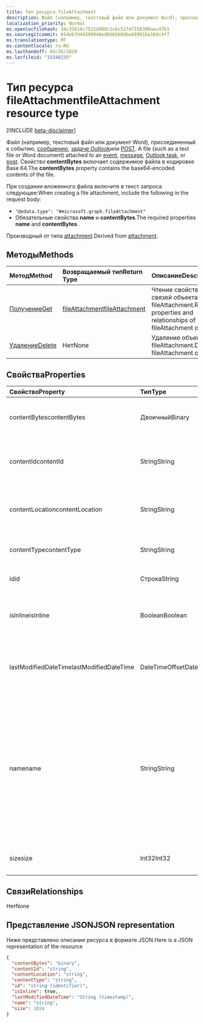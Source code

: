 ```yaml
---
title: Тип ресурса fileAttachment
description: Файл (например, текстовый файл или документ Word), присоединенный к событию,
localization_priority: Normal
ms.openlocfilehash: d4c33619c7521d980c1c6c51fd7158390aec47b1
ms.sourcegitcommit: 014eb3944306948edbb6560dbe689816a168c4f7
ms.translationtype: MT
ms.contentlocale: ru-RU
ms.lasthandoff: 04/26/2019
ms.locfileid: "33340235"
---
```

# <a name="fileattachment-resource-type"></a><span data-ttu-id="b7aa3-103">Тип ресурса fileAttachment</span><span class="sxs-lookup"><span data-stu-id="b7aa3-103">fileAttachment resource type</span></span>

[!INCLUDE [beta-disclaimer](../../includes/beta-disclaimer.md)]

<span data-ttu-id="b7aa3-104">Файл (например, текстовый файл или документ Word), присоединенный к событию, [сообщению](../resources/message.md), [задаче Outlook](../resources/outlooktask.md)или [POST](../resources/post.md). [](../resources/event.md)</span><span class="sxs-lookup"><span data-stu-id="b7aa3-104">A file (such as a text file or Word document) attached to an [event](../resources/event.md), [message](../resources/message.md), [Outlook task](../resources/outlooktask.md), or [post](../resources/post.md).</span></span> <span data-ttu-id="b7aa3-105">Свойство **contentBytes** включает содержимое файла в кодировке Base 64.</span><span class="sxs-lookup"><span data-stu-id="b7aa3-105">The  **contentBytes** property contains the base64-encoded contents of the file.</span></span>  

<span data-ttu-id="b7aa3-106">При создании вложенного файла включите в текст запроса следующее:</span><span class="sxs-lookup"><span data-stu-id="b7aa3-106">When creating a file attachment, include the following in the request body:</span></span>

* `"@odata.type": "#microsoft.graph.fileAttachment"`
* <span data-ttu-id="b7aa3-107">Обязательные свойства **name** и **contentBytes**.</span><span class="sxs-lookup"><span data-stu-id="b7aa3-107">The required properties **name** and **contentBytes**.</span></span>

<span data-ttu-id="b7aa3-108">Производный от типа [attachment](attachment.md).</span><span class="sxs-lookup"><span data-stu-id="b7aa3-108">Derived from [attachment](attachment.md).</span></span>

## <a name="methods"></a><span data-ttu-id="b7aa3-109">Методы</span><span class="sxs-lookup"><span data-stu-id="b7aa3-109">Methods</span></span>

| <span data-ttu-id="b7aa3-110">Метод</span><span class="sxs-lookup"><span data-stu-id="b7aa3-110">Method</span></span>       | <span data-ttu-id="b7aa3-111">Возвращаемый тип</span><span class="sxs-lookup"><span data-stu-id="b7aa3-111">Return Type</span></span>  |<span data-ttu-id="b7aa3-112">Описание</span><span class="sxs-lookup"><span data-stu-id="b7aa3-112">Description</span></span>|
|:---------------|:--------|:----------|
|[<span data-ttu-id="b7aa3-113">Получение</span><span class="sxs-lookup"><span data-stu-id="b7aa3-113">Get</span></span>](../api/attachment-get.md) | [<span data-ttu-id="b7aa3-114">fileAttachment</span><span class="sxs-lookup"><span data-stu-id="b7aa3-114">fileAttachment</span></span>](fileattachment.md) |<span data-ttu-id="b7aa3-115">Чтение свойств и связей объекта fileAttachment.</span><span class="sxs-lookup"><span data-stu-id="b7aa3-115">Read properties and relationships of fileAttachment object.</span></span>|
|[<span data-ttu-id="b7aa3-116">Удаление</span><span class="sxs-lookup"><span data-stu-id="b7aa3-116">Delete</span></span>](../api/attachment-delete.md) | <span data-ttu-id="b7aa3-117">Нет</span><span class="sxs-lookup"><span data-stu-id="b7aa3-117">None</span></span> |<span data-ttu-id="b7aa3-118">Удаление объекта fileAttachment.</span><span class="sxs-lookup"><span data-stu-id="b7aa3-118">Delete fileAttachment object.</span></span> |

## <a name="properties"></a><span data-ttu-id="b7aa3-119">Свойства</span><span class="sxs-lookup"><span data-stu-id="b7aa3-119">Properties</span></span>
| <span data-ttu-id="b7aa3-120">Свойство</span><span class="sxs-lookup"><span data-stu-id="b7aa3-120">Property</span></span>     | <span data-ttu-id="b7aa3-121">Тип</span><span class="sxs-lookup"><span data-stu-id="b7aa3-121">Type</span></span>   |<span data-ttu-id="b7aa3-122">Описание</span><span class="sxs-lookup"><span data-stu-id="b7aa3-122">Description</span></span>|
|:---------------|:--------|:----------|
|<span data-ttu-id="b7aa3-123">contentBytes</span><span class="sxs-lookup"><span data-stu-id="b7aa3-123">contentBytes</span></span>|<span data-ttu-id="b7aa3-124">Двоичный</span><span class="sxs-lookup"><span data-stu-id="b7aa3-124">Binary</span></span>|<span data-ttu-id="b7aa3-125">Содержимое файла в кодировке base64.</span><span class="sxs-lookup"><span data-stu-id="b7aa3-125">The base64-encoded contents of the file.</span></span>|
|<span data-ttu-id="b7aa3-126">contentId</span><span class="sxs-lookup"><span data-stu-id="b7aa3-126">contentId</span></span>|<span data-ttu-id="b7aa3-127">String</span><span class="sxs-lookup"><span data-stu-id="b7aa3-127">String</span></span>|<span data-ttu-id="b7aa3-128">Идентификатор вложения в хранилище Exchange.</span><span class="sxs-lookup"><span data-stu-id="b7aa3-128">The ID of the attachment in the Exchange store.</span></span>|
|<span data-ttu-id="b7aa3-129">contentLocation</span><span class="sxs-lookup"><span data-stu-id="b7aa3-129">contentLocation</span></span>|<span data-ttu-id="b7aa3-130">String</span><span class="sxs-lookup"><span data-stu-id="b7aa3-130">String</span></span>|<span data-ttu-id="b7aa3-131">Не используйте это свойство, так как оно не поддерживается.</span><span class="sxs-lookup"><span data-stu-id="b7aa3-131">Do not use this property as it is not supported.</span></span>|
|<span data-ttu-id="b7aa3-132">contentType</span><span class="sxs-lookup"><span data-stu-id="b7aa3-132">contentType</span></span>|<span data-ttu-id="b7aa3-133">String</span><span class="sxs-lookup"><span data-stu-id="b7aa3-133">String</span></span>|<span data-ttu-id="b7aa3-134">Тип контента этого вложения.</span><span class="sxs-lookup"><span data-stu-id="b7aa3-134">The content type of the attachment.</span></span>|
|<span data-ttu-id="b7aa3-135">id</span><span class="sxs-lookup"><span data-stu-id="b7aa3-135">id</span></span>|<span data-ttu-id="b7aa3-136">Строка</span><span class="sxs-lookup"><span data-stu-id="b7aa3-136">String</span></span>|<span data-ttu-id="b7aa3-137">Идентификатор вложения.</span><span class="sxs-lookup"><span data-stu-id="b7aa3-137">The attachment ID.</span></span>|
|<span data-ttu-id="b7aa3-138">isInline</span><span class="sxs-lookup"><span data-stu-id="b7aa3-138">isInline</span></span>|<span data-ttu-id="b7aa3-139">Boolean</span><span class="sxs-lookup"><span data-stu-id="b7aa3-139">Boolean</span></span>|<span data-ttu-id="b7aa3-140">Задано значение true, если это встроенное вложение.</span><span class="sxs-lookup"><span data-stu-id="b7aa3-140">Set to true if this is an inline attachment.</span></span>|
|<span data-ttu-id="b7aa3-141">lastModifiedDateTime</span><span class="sxs-lookup"><span data-stu-id="b7aa3-141">lastModifiedDateTime</span></span>|<span data-ttu-id="b7aa3-142">DateTimeOffset</span><span class="sxs-lookup"><span data-stu-id="b7aa3-142">DateTimeOffset</span></span>|<span data-ttu-id="b7aa3-143">Дата и время последнего изменения вложения.</span><span class="sxs-lookup"><span data-stu-id="b7aa3-143">The date and time when the attachment was last modified.</span></span>|
|<span data-ttu-id="b7aa3-144">name</span><span class="sxs-lookup"><span data-stu-id="b7aa3-144">name</span></span>|<span data-ttu-id="b7aa3-145">String</span><span class="sxs-lookup"><span data-stu-id="b7aa3-145">String</span></span>|<span data-ttu-id="b7aa3-146">Имя, представляющее текст, который отображается под значком, представляющим внедренное вложение. Оно может не быть фактическим именем файла.</span><span class="sxs-lookup"><span data-stu-id="b7aa3-146">The name representing the text that is displayed below the icon representing the embedded attachment.This does not need to be the actual file name.</span></span>|
|<span data-ttu-id="b7aa3-147">size</span><span class="sxs-lookup"><span data-stu-id="b7aa3-147">size</span></span>|<span data-ttu-id="b7aa3-148">Int32</span><span class="sxs-lookup"><span data-stu-id="b7aa3-148">Int32</span></span>|<span data-ttu-id="b7aa3-149">Размер вложения в байтах.</span><span class="sxs-lookup"><span data-stu-id="b7aa3-149">The size in bytes of the attachment.</span></span>|

## <a name="relationships"></a><span data-ttu-id="b7aa3-150">Связи</span><span class="sxs-lookup"><span data-stu-id="b7aa3-150">Relationships</span></span>
<span data-ttu-id="b7aa3-151">Нет</span><span class="sxs-lookup"><span data-stu-id="b7aa3-151">None</span></span>


## <a name="json-representation"></a><span data-ttu-id="b7aa3-152">Представление JSON</span><span class="sxs-lookup"><span data-stu-id="b7aa3-152">JSON representation</span></span>

<span data-ttu-id="b7aa3-153">Ниже представлено описание ресурса в формате JSON.</span><span class="sxs-lookup"><span data-stu-id="b7aa3-153">Here is a JSON representation of the resource</span></span>

<!-- {
  "blockType": "resource",
  "optionalProperties": [

  ],
  "@odata.type": "microsoft.graph.fileAttachment"
}-->

```json
{
  "contentBytes": "binary",
  "contentId": "string",
  "contentLocation": "string",
  "contentType": "string",
  "id": "string (identifier)",
  "isInline": true,
  "lastModifiedDateTime": "String (timestamp)",
  "name": "string",
  "size": 1024
}

```

<!-- uuid: 8fcb5dbc-d5aa-4681-8e31-b001d5168d79
2015-10-25 14:57:30 UTC -->
<!--
{
  "type": "#page.annotation",
  "description": "fileAttachment resource",
  "keywords": "",
  "section": "documentation",
  "tocPath": "",
  "suppressions": []
}
-->
